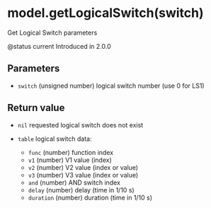 # model.getLogicalSwitch(switch)



Get Logical Switch parameters

@status current Introduced in 2.0.0


## Parameters

* `switch` (unsigned number) logical switch number (use 0 for LS1)



## Return value

* `nil` requested logical switch does not exist

* `table` logical switch data:
  * `func` (number) function index
  * `v1` (number) V1 value (index)
  * `v2` (number) V2 value (index or value)
  * `v3` (number) V3 value (index or value)
  * `and` (number) AND switch index
  * `delay` (number) delay (time in 1/10 s)
  * `duration` (number) duration (time in 1/10 s)



